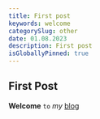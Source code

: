 ```yaml
---
title: First post
keywords: welcome
categorySlug: other
date: 01.08.2023
description: First post
isGloballyPinned: true
---
```


## First Post

**Welcome** `to` *my* [blog](https://aadameqq.github.io/blog/)
